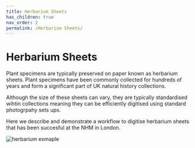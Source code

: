 ```yaml
---
title: Herbarium Sheets
has_children: true
nav_order: 2
permalink: /Herbarium Sheets/
---
```


# Herbarium Sheets

Plant specimens are typically preserved on paper known as herbarium sheets. Plant specimens have been commonly collected for hundreds of years and form a significant part of UK natural history collections. 

Although the size of these sheets can vary, they are typically standardised wihtin collections meaning they can be efficiently digitised using standard photogrpahy sets ups.

Here we describe and demonstrate a workflow to digitise herbarium sheets that has been succesful at the NHM in London.



![herbarium exmaple](https://user-images.githubusercontent.com/94048763/148979899-dd2901de-f3df-4a1e-b702-ebf9a3c50b19.png)

